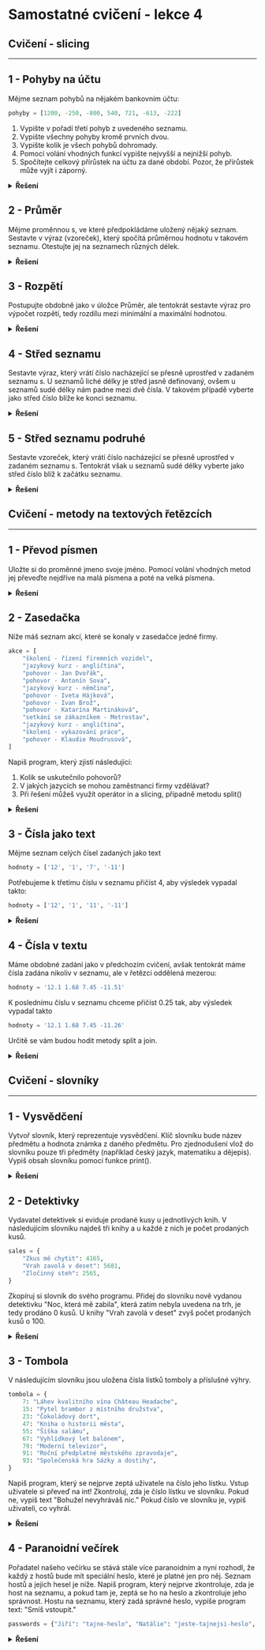 # Samostatné cvičení - lekce 4
## Cvičení - slicing 
---

## 1 - Pohyby na účtu

Mějme seznam pohybů na nějakém bankovním účtu:

```python
pohyby = [1200, -250, -800, 540, 721, -613, -222]
```

1. Vypište v pořadí třetí pohyb z uvedeného seznamu.
2. Vypište všechny pohyby kromě prvních dvou.
3. Vypište kolik je všech pohybů dohromady.
4. Pomocí volání vhodných funkcí vypište nejvyšší a nejnižší pohyb.
5. Spočítejte celkový přírůstek na účtu za dané období. Pozor, že přírůstek může vyjít i záporný.


<details>
<summary><b>Řešení</b></summary>

```python
Tady zatím řešení není :)
```

</details>


## 2 - Průměr

Mějme proměnnou s, ve které předpokládáme uložený nějaký seznam. Sestavte v výraz (vzoreček), který spočítá průměrnou hodnotu v takovém seznamu. Otestujte jej na seznamech různých délek.


<details>
<summary><b>Řešení</b></summary>

```python
Tady zatím řešení není :)
```

</details>

## 3 - Rozpětí

Postupujte obdobně jako v úložce Průměr, ale tentokrát sestavte výraz pro výpočet rozpětí, tedy rozdílu mezi minimální a maximální hodnotou.


<details>
<summary><b>Řešení</b></summary>

```python
Tady zatím řešení není :)
```

</details>

## 4 - Střed seznamu

Sestavte výraz, který vrátí číslo nacházející se přesně uprostřed v zadaném seznamu s. U seznamů liché délky je střed jasně definovaný, ovšem u seznamů sudé délky nám padne mezi dvě čísla. V takovém případě vyberte jako střed číslo blíže ke konci seznamu.


<details>
<summary><b>Řešení</b></summary>

```python
Tady zatím řešení není :)
```

</details>

## 5 - Střed seznamu podruhé

Sestavte vzoreček, který vrátí číslo nacházející se přesně uprostřed v zadaném seznamu s. Tentokrát však u seznamů sudé délky vyberte jako střed číslo blíž k začátku seznamu.


<details>
<summary><b>Řešení</b></summary>

```python
Tady zatím řešení není :)
```

</details>

## Cvičení - metody na textových řetězcích 
---

## 1 - Převod písmen

Uložte si do proměnné jmeno svoje jméno. Pomocí volání vhodných metod jej převeďte nejdříve na malá písmena a poté na velká písmena.

<details>
<summary><b>Řešení</b></summary>

```python
Tady zatím řešení není :)
```

</details>

## 2 - Zasedačka

Níže máš seznam akcí, které se konaly v zasedačce jedné firmy.

```python
akce = [
    "školení - řízení firemních vozidel",
    "jazykový kurz - angličtina",
    "pohovor - Jan Dvořák",
    "pohovor - Antonín Sova",
    "jazykový kurz - němčina",
    "pohovor - Iveta Hájková",
    "pohovor - Ivan Brož",
    "pohovor - Katarína Martináková",
    "setkání se zákazníkem - Metrostav",
    "jazykový kurz - angličtina",
    "školení - vykazování práce",
    "pohovor - Klaudie Moudrusová",
]
```

Napiš program, který zjistí následující:

1. Kolik se uskutečnilo pohovorů?
2. V jakých jazycích se mohou zaměstnanci firmy vzdělávat?
3. Při řešení můžeš využít operátor in a slicing, případně metodu split()


<details>
<summary><b>Řešení</b></summary>

```python

```

</details>

## 3 - Čísla jako text

Mějme seznam celých čísel zadaných jako text

```python
hodnoty = ['12', '1', '7', '-11']
```

Potřebujeme k třetímu číslu v seznamu přičíst 4, aby výsledek vypadal takto:

```python
hodnoty = ['12', '1', '11', '-11']
```

<details>
<summary><b>Řešení</b></summary>

```python

```

</details>

## 4 - Čísla v textu

Máme obdobné zadání jako v předchozím cvičení, avšak tentokrát máme čísla zadána nikoliv v seznamu, ale v řetězci oddělená mezerou:

```python
hodnoty = '12.1 1.68 7.45 -11.51'
```

K poslednímu číslu v seznamu chceme přičíst 0.25 tak, aby výsledek vypadal takto

```python
hodnoty = '12.1 1.68 7.45 -11.26'
```

Určitě se vám budou hodit metody split a join.

<details>
<summary><b>Řešení</b></summary>

```python

```

</details>

## Cvičení - slovníky
---

## 1 - Vysvědčení

Vytvoř slovník, který reprezentuje vysvědčení. Klíč slovníku bude název předmětu a hodnota známka z daného předmětu. Pro zjednodušení vlož do slovníku pouze tři předměty (například český jazyk, matematiku a dějepis). Vypiš obsah slovníku pomocí funkce print().

<details>
<summary><b>Řešení</b></summary>

```python
Tady zatím řešení není :)
```

</details>

## 2 - Detektivky

Vydavatel detektivek si eviduje prodané kusy u jednotlivých knih. V následujícím slovníku najdeš tři knihy a u každé z nich je počet prodaných kusů.

```python
sales = {
    "Zkus mě chytit": 4165,
    "Vrah zavolá v deset": 5681,
    "Zločinný steh": 2565,
}
```

Zkopíruj si slovník do svého programu.
Přidej do slovníku nově vydanou detektivku "Noc, která mě zabila", která zatím nebyla uvedena na trh, je tedy prodáno 0 kusů.
U knihy "Vrah zavolá v deset" zvyš počet prodaných kusů o 100.

<details>
<summary><b>Řešení</b></summary>

```python
Tady zatím řešení není :)
```

</details>

## 3 - Tombola

V následujícím slovníku jsou uložena čísla lístků tomboly a příslušné výhry.

```python
tombola = {
    7: "Láhev kvalitního vína Château Headache",
    15: "Pytel brambor z místního družstva",
    23: "Čokoládový dort",
    47: "Kniha o historii města",
    55: "Šiška salámu",
    67: "Vyhlídkový let balónem",
    79: "Moderní televizor",
    91: "Roční předplatné městského zpravodaje",
    93: "Společenská hra Sázky a dostihy",
}
```

Napiš program, který se nejprve zeptá uživatele na číslo jeho lístku. Vstup uživatele si převeď na int!
Zkontroluj, zda je číslo lístku ve slovníku. Pokud ne, vypiš text "Bohužel nevyhráváš nic." Pokud číslo ve slovníku je, vypiš uživateli, co vyhrál.

<details>
<summary><b>Řešení</b></summary>

```python
Tady zatím řešení není :)
```

</details>

## 4 - Paranoidní večírek

Pořadatel našeho večírku se stává stále více paranoidním a nyní rozhodl, že každý z hostů bude mít speciální heslo, které je platné jen pro něj. Seznam hostů a jejich hesel je níže. Napiš program, který nejprve zkontroluje, zda je host na seznamu, a pokud tam je, zeptá se ho na heslo a zkontroluje jeho správnost. Hostu na seznamu, který zadá správné heslo, vypíše program text: "Smíš vstoupit."

```python
passwords = {"Jiří": "tajne-heslo", "Natálie": "jeste-tajnejsi-heslo", "Klára": "nejtajnejsi-heslo"}
```

<details>
<summary><b>Řešení</b></summary>

```python
Tady zatím řešení není :)
```

</details>